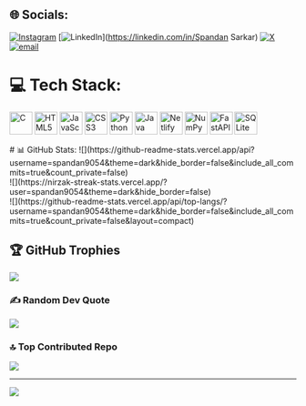 
## 🌐 Socials:
[![Instagram](https://img.shields.io/badge/Instagram-%23E4405F.svg?logo=Instagram&logoColor=white)](https://instagram.com/spandan7321) [![LinkedIn](https://img.shields.io/badge/LinkedIn-%230077B5.svg?logo=linkedin&logoColor=white)](https://linkedin.com/in/Spandan Sarkar) [![X](https://img.shields.io/badge/X-black.svg?logo=X&logoColor=white)](https://x.com/Spandan74495512) [![email](https://img.shields.io/badge/Email-D14836?logo=gmail&logoColor=white)](mailto:spandansarkar06@gmail.com) 

# 💻 Tech Stack:
<p align="left">
  <img src="https://cdn.jsdelivr.net/gh/devicons/devicon/icons/c/c-original.svg" alt="C" width="40" height="40"/>
  <img src="https://cdn.jsdelivr.net/gh/devicons/devicon/icons/html5/html5-original.svg" alt="HTML5" width="40" height="40"/>
  <img src="https://cdn.jsdelivr.net/gh/devicons/devicon/icons/javascript/javascript-original.svg" alt="JavaScript" width="40" height="40"/>
  <img src="https://cdn.jsdelivr.net/gh/devicons/devicon/icons/css3/css3-original.svg" alt="CSS3" width="40" height="40"/>
  <img src="https://cdn.jsdelivr.net/gh/devicons/devicon/icons/python/python-original.svg" alt="Python" width="40" height="40"/>
  <img src="https://cdn.jsdelivr.net/gh/devicons/devicon/icons/java/java-original.svg" alt="Java" width="40" height="40"/>
  <img src="https://cdn.jsdelivr.net/gh/devicons/devicon/icons/netlify/netlify-original.svg" alt="Netlify" width="40" height="40"/>
  <img src="https://cdn.jsdelivr.net/gh/devicons/devicon/icons/numpy/numpy-original.svg" alt="NumPy" width="40" height="40"/>
  <img src="https://cdn.jsdelivr.net/gh/devicons/devicon/icons/fastapi/fastapi-original.svg" alt="FastAPI" width="40" height="40"/>
  <img src="https://cdn.jsdelivr.net/gh/devicons/devicon/icons/sqlite/sqlite-original.svg" alt="SQLite" width="40" height="40"/>
</p>
# 📊 GitHub Stats:
![](https://github-readme-stats.vercel.app/api?username=spandan9054&theme=dark&hide_border=false&include_all_commits=true&count_private=false)<br/>
![](https://nirzak-streak-stats.vercel.app/?user=spandan9054&theme=dark&hide_border=false)<br/>
![](https://github-readme-stats.vercel.app/api/top-langs/?username=spandan9054&theme=dark&hide_border=false&include_all_commits=true&count_private=false&layout=compact)

## 🏆 GitHub Trophies
![](https://github-profile-trophy.vercel.app/?username=spandan9054&theme=radical&no-frame=false&no-bg=true&margin-w=4)

### ✍️ Random Dev Quote
![](https://quotes-github-readme.vercel.app/api?type=horizontal&theme=radical)

### 🔝 Top Contributed Repo
![](https://github-contributor-stats.vercel.app/api?username=spandan9054&limit=5&theme=dark&combine_all_yearly_contributions=true)

---
[![](https://visitcount.itsvg.in/api?id=spandan9054&icon=0&color=0)](https://visitcount.itsvg.in)




<!-- Proudly created with GPRM ( https://gprm.itsvg.in ) -->
